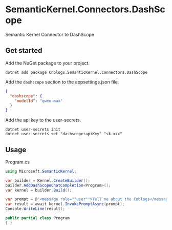 # SemanticKernel.Connectors.DashScope
Semantic Kernel Connector to DashScope

## Get started
Add the NuGet package to your project.
```shell 
dotnet add package Cnblogs.SemanticKernel.Connectors.DashScope
```

Add the `dashscope` section to the appsettings.json file.
```json
{
  "dashscope": {
    "modelId": "qwen-max"
  }
}
```
Add the api key to the user-secrets.
```shell
dotnet user-secrets init
dotnet user-secrets set "dashscope:apiKey" "sk-xxx"
```
## Usage
Program.cs
```cs
using Microsoft.SemanticKernel;

var builder = Kernel.CreateBuilder();
builder.AddDashScopeChatCompletion<Program>();
var kernel = builder.Build();

var prompt = @"<message role=""user"">Tell me about the Cnblogs</message>";
var result = await kernel.InvokePromptAsync(prompt);
Console.WriteLine(result);

public partial class Program
{ }
```

